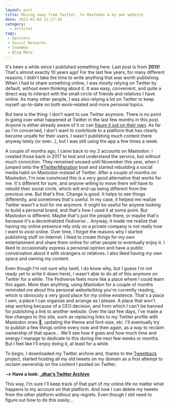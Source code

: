 ```yaml
---
layout: post
title: Moving away from Twitter, to Mastodon & my own website
date: 2023-01-02 21:17:10
category:
  - articles
tags:
 - Opinions
 - Social Networks
 - IndeWeb
 - Blog Meta
---
```


It's been a while since I published something here. Last post is from **2013**! That's almost exactly 10 years ago! For the last few years, for many different reasons, I didn't take the time to write anything that was worth publishing. When I had to share something online, I was mostly relying on Twitter by default, without even thinking about it. It was easy, convenient, and quite a direct way to interact with the small circle of friends and relatives I have online. As many other people, I was also relying a lot on Twitter to keep myself up-to-date on both work-related and more personal topics. 

But here is the thing: I don't want to use Twitter anymore. <!-- more -->There is no point in going over what happened at Twitter in the last few months in this post. Anyone is either already aware of it or can [figure it out on their own](https://en.wikipedia.org/wiki/Twitter_under_Elon_Musk). As far as I'm concerned, I don't want to contribute to a platform that has clearly become unsafe for their users. I wasn't publishing much content there anyway lately (or ever...), but I was still using the app a few times a week.

A couple of months ago, I came back to my 2 accounts on Mastodon. I created those back in 2017 to test and understand the service, but without much conviction. They remained unused until November this year, when I jumped onto the [#TwitterMigration](https://mamot.fr/tags/twittermigration) boat and started rebuilding a social media habit on Mastodon instead of Twitter. After a couple of months on Mastodon, I'm now convinced this is a very good alternative that works for me. It's different for sure, and anyone willing to move there will have to rebuild their social circle, which will end-up being different from the previous one. But that's fine. Change is good. It helps to see things differently, and sometimes that's useful. In my case, it helped me realize Twitter wasn't a tool for me anymore. It might be useful for anyone looking to build a personal brand, and that's how I used it at some point. But Mastodon is different. Maybe that's just the people there, or maybe that's because it's a decentralized _Fediverse_... Anyway, it made me realize that having my online presence rely only on a private company is not really how I want to _exist_ online. Over time, I forgot the reasons why I started publishing stuff on Internet. I liked to create things for my own entertainment and share them online for other people to eventually enjoy it. I liked to occasionally express a personal opinion and have a public conversation about it with strangers or relatives. I also liked having my own space and owning my content. 

Even though I'm not sure why (well, I do know why, but I guess I'm not ready yet to write it down here), I wasn't able to do all of this anymore on Twitter for a while. The Fediverse feels more like a place where I could learn this again. More than anything, using Mastodon for a couple of months reminded me about this personal website/blog you're currently reading, which is obviously a very good place for my online existence. That's a place I own, a place I can organize and arrange as I please. A place that won't stop working because of a CEO decision, and from which I can't be banned for publishing a link to another website. 
Over the last few days, I've made a few changes to this site, such as replacing links to my Twitter profile with Mastodon ones 🤘, updating the theme and font-size, etc. I'll eventually try to publish a few things online every now and then again, as a way to reclaim ownership of that space... We'll see how it goes and how much time and energy I manage to dedicate to this during the next few weeks or months. But I feel like I'll enjoy doing it, at least for a while.

To begin, I downloaded my Twitter archive and, thanks to the [Tweetback](https://github.com/tweetback/tweetback) project, started hosting all my old tweets on my domain as a first attempt to reclaim ownership on the content I posted on Twitter.

**--> Have a look: [_dhar’s Twitter Archive](/twitter)**

This way, I'm sure I'll keep track of that part of my online life no matter what happens to my account on that platform. And now I can delete my tweets from the other platform without any regrets. Even though I still need to figure out how to do this easily...